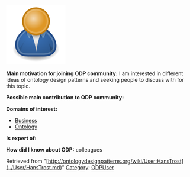 [![Image:ODPUser.png](../images/a/a6/ODPUser.png)](../Image/ODPUser.png.md "Image:ODPUser.png")




  





__Main motivation for joining ODP community:__ I am interested in different ideas of ontology design patterns and seeking people to discuss with for this topic.


__Possible main contribution to ODP community:__


__Domains of interest:__



* [Business](../Community/Business.md "Community:Business")
* [Ontology](../Community/Ontology.md "Community:Ontology")


__Is expert of:__


  

__How did I know about ODP:__ colleagues






Retrieved from "[http://ontologydesignpatterns.org/wiki/User:HansTrost](../User/HansTrost.md)"
 [Category](http://ontologydesignpatterns.org/wiki/Special:Categories "Special:Categories"): [ODPUser](../Category/ODPUser.md "Category:ODPUser")